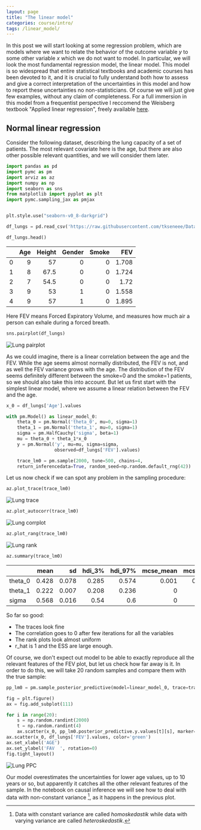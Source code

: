 ```yaml
---
layout: page
title: "The linear model"
categories: course/intro/
tags: /linear_model/
---
```


In this post we will start looking at some regression problem,
 which are models where we want to relate the behavior of the outcome
 variable $y$ to some other variable $x$ which we do not want to model.
In particular, we will look the most fundamental regression model, the linear model.
This model is so widespread that entire statistical textbooks
and academic courses has been devoted to it, and it is crucial to fully
understand both how to assess and give a correct interpretation of the uncertainties
in this model and how to report these uncertainties no non-statisticians.
Of course we will just give few examples, without any claim of completeness.
For a full immersion in this model from a frequentist
perspective I reccomend the Weisberg textbook
"Applied linear regression", freely available
[here](https://www.stat.purdue.edu/~qfsong/teaching/525/book/Weisberg-Applied-Linear-Regression-Wiley.pdf).

## Normal linear regression

Consider the following dataset, describing the lung capacity of a set of patients. The most relevant covariate here is the age, but there are also other possible relevant quantities, and we will consider them later.

```python
import pandas as pd
import pymc as pm
import arviz as az
import numpy as np
import seaborn as sns
from matplotlib import pyplot as plt
import pymc.sampling_jax as pmjax


plt.style.use("seaborn-v0_8-darkgrid")

df_lungs = pd.read_csv('https://raw.githubusercontent.com/tkseneee/Dataset/master/LungCapdata.csv')

df_lungs.head()
```

|    |   Age |   Height |   Gender |   Smoke |   FEV |
|---:|------:|---------:|---------:|--------:|------:|
|  0 |     9 |     57   |        0 |       0 | 1.708 |
|  1 |     8 |     67.5 |        0 |       0 | 1.724 |
|  2 |     7 |     54.5 |        0 |       0 | 1.72  |
|  3 |     9 |     53   |        1 |       0 | 1.558 |
|  4 |     9 |     57   |        1 |       0 | 1.895 |


Here FEV means Forced Expiratory Volume, and measures how much air a person can exhale during a forced breath.

```python
sns.pairplot(df_lungs)
```

![Lung pairplot](/docs/assets/images/linear_model/lung_pairplot.jpg)

As we could imagine, there is a linear correlation between the age and the FEV.
While the age seems almost normally distributed, the FEV is not,
and as well the FEV variance grows with the age.
The distribution of the FEV seems definitely different between
the smoke=0 and the smoke=1 patients, so we should also take this into account.
But let us first start with the simplest linear model,
where we assume a linear relation between the FEV and the age.

```python
x_0 = df_lungs['Age'].values

with pm.Model() as linear_model_0:
    theta_0 = pm.Normal('theta_0', mu=0, sigma=1)
    theta_1 = pm.Normal('theta_1', mu=0, sigma=1)
    sigma = pm.HalfCauchy('sigma', beta=1)
    mu = theta_0 + theta_1*x_0
    y = pm.Normal('y', mu=mu, sigma=sigma,
                  observed=df_lungs['FEV'].values)

    trace_lm0 = pm.sample(2000, tune=500, chains=4,
    return_inferencedata=True, random_seed=np.random.default_rng(42))
```

Let us now check if we can spot any problem in the sampling procedure:

```python
az.plot_trace(trace_lm0)
```

![Lung trace](/docs/assets/images/linear_model/lung_trace.jpg)

```python
az.plot_autocorr(trace_lm0)
```

![Lung corrplot](/docs/assets/images/linear_model/lung_corrplot.jpg)

```python
az.plot_rang(trace_lm0)
```

![Lung rank](/docs/assets/images/linear_model/lung_rank.jpg)

```python
az.summary(trace_lm0)
```

|         |   mean |    sd |   hdi_3% |   hdi_97% |   mcse_mean |   mcse_sd |   ess_bulk |   ess_tail |   r_hat |
|:--------|-------:|------:|---------:|----------:|------------:|----------:|-----------:|-----------:|--------:|
| theta_0 |  0.428 | 0.078 |    0.285 |     0.574 |       0.001 |     0.001 |       2815 |       3553 |       1 |
| theta_1 |  0.222 | 0.007 |    0.208 |     0.236 |       0     |     0     |       2808 |       3506 |       1 |
| sigma   |  0.568 | 0.016 |    0.54  |     0.6   |       0     |     0     |       4048 |       3554 |       1 |

So far so good:
- The traces look fine
- The correlation goes to 0 after few iterations for all the variables
- The rank plots look almost uniform
- r_hat is 1 and the ESS are large enough.

Of course, we don't expect out model to be able to exactly reproduce
all the relevant features of the FEV plot, but let us check how far away is it.
In order to do this, we will take 20 random samples and compare them with the true sample:

```python
pp_lm0 = pm.sample_posterior_predictive(model=linear_model_0, trace=trace_lm0, random_seed=np.random.default_rng(42))

fig = plt.figure()
ax = fig.add_subplot(111)

for i in range(20):
    s = np.random.randint(2000)
    t = np.random.randint(4)
    ax.scatter(x_0, pp_lm0.posterior_predictive.y.values[t][s], marker='+', color='navy')
ax.scatter(x_0, df_lungs['FEV'].values, color='green')
ax.set_xlabel('AGE')
ax.set_ylabel('FAV  ', rotation=0)
fig.tight_layout()
```

![Lung PPC](/docs/assets/images/linear_model/lung_ppc.jpg)

Our model overestimates the uncertainties for lower age values, up to 10 years or so, but apparently it catches all the other relevant features of the sample.
In the notebook on causal inference we will see how to deal with data with
non-constant variance [^1], as it happens in the previous plot.

[^1]: Data with constant variance are called _homoskedastik_ while data with varying variance are called _heteroskedastik_.

